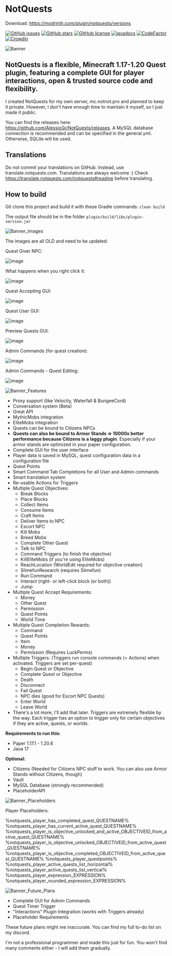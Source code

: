 # NotQuests
Download: https://modrinth.com/plugin/notquests/versions

[![GitHub issues](https://img.shields.io/github/issues/AlessioGr/NotQuests)](https://github.com/AlessioGr/NotQuests/issues)
[![GitHub stars](https://img.shields.io/github/stars/AlessioGr/NotQuests)](https://github.com/AlessioGr/NotQuests/stargazers)
[![GitHub license](https://img.shields.io/github/license/AlessioGr/NotQuests)](https://github.com/AlessioGr/NotQuests/blob/main/LICENSE)
<a href="https://alessiogr.github.io/NotQuests/"><img src="https://img.shields.io/badge/JavaDocs-Read%20now-yellow" alt="javadocs"></a>
[![CodeFactor](https://www.codefactor.io/repository/github/alessiogr/notquests/badge)](https://www.codefactor.io/repository/github/alessiogr/notquests)
[![Crowdin](https://badges.crowdin.net/e/c753a7d24d44ac550e857d2b521d9ecb/localized.svg)](https://notquests.crowdin.com/notquests)

![Banner](https://user-images.githubusercontent.com/70709113/133943253-af271d49-441b-473e-8b95-6053fe5d09cb.png)

NotQuests is a flexible, Minecraft 1.17-1.20 Quest plugin, featuring a complete GUI for player interactions, open & trusted source code and flexibility.
---

I created NotQuests for my own server, mc.notnot.pro and planned to keep it private. However, I don't have enough time to maintain it myself, so I just made it public.

You can find the releases here: https://github.com/AlessioGr/NotQuests/releases. A MySQL database connection is recommended and can be specified in the general.yml. Otherwise, SQLite will be used.

## Translations
Do not commit your translations on GitHub. Instead, use translate.notquests.com. Translations are always welcome :) Check https://translate.notquests.com/notquests#readme before translating.

## How to build
Git clone this project and build it with these Gradle commands: `clean build`

The output file should be in the folder `plugin/build/libs/plugin-version.jar`



![Banner_Images](https://user-images.githubusercontent.com/70709113/133997397-fbe14d0b-22fe-4ede-98e2-4d7a2cbcb489.png)

The images are all OLD and need to be updated:

Quest Giver NPC:

![image](https://user-images.githubusercontent.com/70709113/131539574-ef73ddfb-1dcd-4ab8-a85c-9b38d2f95a8d.png)

What happens when you right click it:

![image](https://user-images.githubusercontent.com/70709113/131539663-5bd12479-3bc8-4958-81a2-de12a541820f.png)

Quest Accepting GUI:

![image](https://user-images.githubusercontent.com/70709113/131539715-b055e4cd-2a7e-4a78-8d7a-dc840399c0c0.png)

Quest User GUI:

![image](https://user-images.githubusercontent.com/70709113/131539761-66be66c2-26d9-4636-bbd5-d69fd11bfeaf.png)

Preview Quests GUI:

![image](https://user-images.githubusercontent.com/70709113/131539815-48c7de30-a5af-499c-b5c7-8316da5e186b.png)

Admin Commands (for quest creation):

![image](https://i.imgur.com/mAyL08w.png)

Admin Commands - Quest Editing:

![image](https://i.imgur.com/WKYvJ4V.png)



![Banner_Features](https://user-images.githubusercontent.com/70709113/133997198-bbc020b6-69c5-454b-b5b5-5f1bec0bab0d.png)
- Proxy support (like Velocity, Waterfall & BungeeCord)
- Conversation system (Beta)
- Great API
- MythicMobs integration
- EliteMobs integration
- Quests can be bound to Citizens NPCs
- **Quests can also be bound to Armor Stands ⇒ 10000x better performance because Citizens is a laggy plugin**. Especially if your armor stands are optimized in your paper configuration.
- Complete GUI for the user interface
- Player data is saved in MySQL, quest configuration data in a configuration file
- Quest Points
- Smart Command Tab Completions for all User and Admin commands
- Smart translation system
- Re-usable Actions for Triggers
- Multiple Quest Objectives:
  - Break Blocks
  - Place Blocks
  - Collect Items
  - Consume Items
  - Craft Items
  - Deliver Items to NPC
  - Escort NPC
  - Kill Mobs
  - Breed Mobs
  - Complete Other Quest
  - Talk to NPC
  - Command Triggers (to finish the objective)
  - KillEliteMobs (if you're using EliteMobs)
  - ReachLocation (WorldEdit required for objective creation)
  - SlimefunResearch (requires Slimefun)
  - Run Command
  - Interact (right- or left-click block (or both))
  - Jump
- Multiple Quest Accept Requirements:
  -  Money
  -  Other Quest
  -  Permission
  -  Quest Points
  -  World Time
- Multiple Quest Completion Rewards:
  - Command
  - Quest Points
  - Item
  - Money
  - Permission (Requires LuckPerms)
- Multiple Triggers: (Triggers run console commands (= Actions) when activated. Triggers are set per-quest)
  - Begin Quest or Objective
  - Complete Quest or Objective
  - Death
  - Disconnect
  - Fail Quest
  - NPC dies (good for Escort NPC Quests)
  - Enter World
  - Leave World
- There's a lot more, I'll add that later. Triggers are extremely flexible by the way. Each trigger has an option to trigger only for certain objectives if they are active, quests, or worlds.


**Requirements to run this:**
- Paper 1.17.1 - 1.20.6
- Java 17


**Optional:**
- Citizens (Needed for Citizens NPC stuff to work. You can also use Armor Stands without Citizens, though)
- Vault
- MySQL Database (strongly recommended)
- PlaceholderAPI



![Banner_Placeholders](https://user-images.githubusercontent.com/70709113/133997368-44c2bdb3-4ad9-483b-b2db-a5221d3d8a5a.png)

Player Placeholders:

%notquests_player_has_completed_quest_QUESTNAME%
%notquests_player_has_current_active_quest_QUESTNAME%
%notquests_player_is_objective_unlocked_and_active_OBJECTIVEID_from_active_quest_QUESTNAME%
%notquests_player_is_objective_unlocked_OBJECTIVEID_from_active_quest_QUESTNAME%
%notquests_player_is_objective_completed_OBJECTIVEID_from_active_quest_QUESTNAME%
%notquests_player_questpoints%
%notquests_player_active_quests_list_horizontal%
%notquests_player_active_quests_list_vertical%
%notquests_player_expression_EXPRESSION%
%notquests_player_rounded_expression_EXPRESSION%

![Banner_Future_Plans](https://user-images.githubusercontent.com/70709113/133997163-a98072a9-db72-4bf4-a0eb-b27ec67ad566.png)

- Complete GUI for Admin Commands
- Quest Timer Trigger
- "Interactions" Plugin Integration (works with Triggers already)
- Placeholder Requirements

These future plans might me inaccurate. You can find my full to-do list on my discord.

I'm not a professional programmer and made this just for fun. You won't find many comments either - I will add them gradually.
